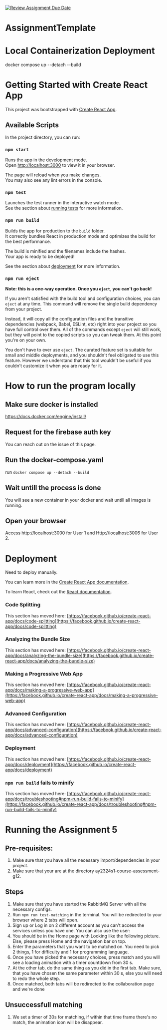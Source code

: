 [![Review Assignment Due Date](https://classroom.github.com/assets/deadline-readme-button-24ddc0f5d75046c5622901739e7c5dd533143b0c8e959d652212380cedb1ea36.svg)](https://classroom.github.com/a/6BOvYMwN)
# AssignmentTemplate

# Local Containerization Deployment
docker compose up --detach --build

# Getting Started with Create React App

This project was bootstrapped with [Create React App](https://github.com/facebook/create-react-app).

## Available Scripts

In the project directory, you can run:

### `npm start`

Runs the app in the development mode.\
Open [http://localhost:3000](http://localhost:3000) to view it in your browser.

The page will reload when you make changes.\
You may also see any lint errors in the console.

### `npm test`

Launches the test runner in the interactive watch mode.\
See the section about [running tests](https://facebook.github.io/create-react-app/docs/running-tests) for more information.

### `npm run build`

Builds the app for production to the `build` folder.\
It correctly bundles React in production mode and optimizes the build for the best performance.

The build is minified and the filenames include the hashes.\
Your app is ready to be deployed!

See the section about [deployment](https://facebook.github.io/create-react-app/docs/deployment) for more information.

### `npm run eject`

**Note: this is a one-way operation. Once you `eject`, you can't go back!**

If you aren't satisfied with the build tool and configuration choices, you can `eject` at any time. This command will remove the single build dependency from your project.

Instead, it will copy all the configuration files and the transitive dependencies (webpack, Babel, ESLint, etc) right into your project so you have full control over them. All of the commands except `eject` will still work, but they will point to the copied scripts so you can tweak them. At this point you're on your own.

You don't have to ever use `eject`. The curated feature set is suitable for small and middle deployments, and you shouldn't feel obligated to use this feature. However we understand that this tool wouldn't be useful if you couldn't customize it when you are ready for it.

# How to run the program locally

## Make sure docker is installed
https://docs.docker.com/engine/install/

## Request for the firebase auth key
You can reach out on the issue of this page.

## Run the docker-compose.yaml
run `docker compose up --detach --build`

## Wait untill the process is done
You will see a new container in your docker and wait untill all images is running.

## Open your browser
Access http://localhost:3000 for User 1 and Http://localhost:3006 for User 2.

# Deployment
Need to deploy manually.


You can learn more in the [Create React App documentation](https://facebook.github.io/create-react-app/docs/getting-started).

To learn React, check out the [React documentation](https://reactjs.org/).

### Code Splitting

This section has moved here: [https://facebook.github.io/create-react-app/docs/code-splitting](https://facebook.github.io/create-react-app/docs/code-splitting)

### Analyzing the Bundle Size

This section has moved here: [https://facebook.github.io/create-react-app/docs/analyzing-the-bundle-size](https://facebook.github.io/create-react-app/docs/analyzing-the-bundle-size)

### Making a Progressive Web App

This section has moved here: [https://facebook.github.io/create-react-app/docs/making-a-progressive-web-app](https://facebook.github.io/create-react-app/docs/making-a-progressive-web-app)

### Advanced Configuration

This section has moved here: [https://facebook.github.io/create-react-app/docs/advanced-configuration](https://facebook.github.io/create-react-app/docs/advanced-configuration)

### Deployment

This section has moved here: [https://facebook.github.io/create-react-app/docs/deployment](https://facebook.github.io/create-react-app/docs/deployment)

### `npm run build` fails to minify

This section has moved here: [https://facebook.github.io/create-react-app/docs/troubleshooting#npm-run-build-fails-to-minify](https://facebook.github.io/create-react-app/docs/troubleshooting#npm-run-build-fails-to-minify)


# Running the Assignment 5
## Pre-requisites:
1. Make sure that you have all the necessary import/dependencies in your project.
2. Make sure that your are at the directory ay2324s1-course-assessment-g12.

## Steps
1. Make sure that you have started the RabbitMQ Server with all the necessary configs.
2. Run `npm run test-matching` in the terminal. You will be redirected to your browser where 2 tabs will open.
3. Sign up or Log in on 2 different account as you can't access the services unless you have one. You can also use the user:
4. You should be in the Home page with Looking like the following picture. Else, please press Home and the navigation bar on top.
5. Enter the parameters that you want to be matched on. You need to pick 2 things, 1 for difficulty and 1 for programming language.
6. Once you have picked the necessary choices, press match and you will see a loading animation with a timer countdown from 30 s.
7. At the other tab, do the same thing as you did in the first tab. Make sure, that you have chosen  the same parameter within 30 s, else you will need to redo the whole step.
8. Once matched, both tabs will be redirected to the collaboration page and we're done

## Unsuccessfull matching
1. We set a timer of 30s for matching, if within that time frame there's no match, the animation icon will be disappear. 


